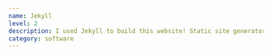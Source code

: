 ```yaml
---
name: Jekyll
level: 2
description: I used Jekyll to build this website! Static site generators are great.
category: software   
---
```

